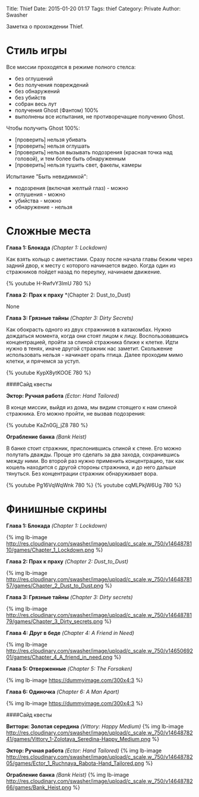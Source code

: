 Title: Thief
Date: 2015-01-20 01:17
Tags: thief
Category: Private
Author: Swasher

Заметка о прохождении Thief.

Стиль игры
================

Все миссии проходятся в режиме полного стелса:

- без оглушений
- без получения повреждений
- без обнаружений
- без убийств
- собран весь лут
- получения Ghost (Фантом) 100%
- выполнены все испытания, не противоречащие получению Ghost. 

Чтобы получить Ghost 100%:

- [проверить] нельзя убивать
- [проверить] нельзя оглушать
- [проверить] нельзя вызывать подозрения (красная точка над головой), и тем 
более быть обнаруженным
- [проверить] нельзя тушить свет, факелы, камеры 

Испытание "Быть невидимкой":

- подозрения (включая желтый глаз) - можно
- оглушения - можно
- убийства - можно
- обнаружение - нельзя


Сложные места
=============

**Глава 1: Блокада** *(Chapter 1: Lockdown)*

Как взять кольцо с аметистами. Сразу после начала главы бежим через задний 
двор, к месту с которого начинается видео. Когда один из стражников пойдет 
назад по переулку, начинаем движение.

{% youtube H-RwfvY3lmU 780 %}


**Глава 2: Прах к праху** *(Chapter 2: Dust_to_Dust)

None

**Глава 3: Грязные тайны** *(Chapter 3: Dirty Secrets)*

Как обокрасть одного из двух стражников в катакомбах. Нужно дождаться 
момента, когда они стоят лицом к лицу. Воспользовавшись концентрацией, 
пройти за спиной стражника ближе к клетке. Идти нужно в тенях, иначе другой 
стражник нас заметит. Скольжение использовать нельзя - начинает орать 
птица. Далее проходим мимо клетки, и прячемся за уступ.
 
{% youtube KypX8ytKOOE 780 %} 


####Сайд квесты

**Эктор: Ручная работа** *(Ector: Hand Tailored)*

В конце миссии, выйдя из дома, мы видим стоящего к нам спиной стражника. Его
можно пройти, не вызвав подозрения:
 
{% youtube KaZn0Gj_jZ8 780 %} 

**Ограбление банка** *(Bank Heist)*

В банке стоит стражник, прислонившись спиной к стене. Его можно полутать 
дважды. Проще это сделать за два захода, сохранившись между ними. Во второй 
раз нужно применить концентрацию, так как кошель находится с другой стороны 
стражника, и до него дальше тянуться. Без концентрации стражник обнаруживает
 вора. 

{% youtube Pg16VqWqWnk 780 %} 
{% youtube cqMLPkjW6Ug 780 %} 

Финишные скрины
===================

**Глава 1: Блокада** *(Chapter 1: Lockdown)*

{% img lb-image http://res.cloudinary.com/swasher/image/upload/c_scale,w_750/v1464878110/games/Chapter_1_Lockdown.png %}

**Глава 2: Прах к праху** *(Chapter 2: Dust_to_Dust)*

{% img lb-image http://res.cloudinary.com/swasher/image/upload/c_scale,w_750/v1464878157/games/Chapter_2_Dust_to_Dust.png %}

**Глава 3: Грязные тайны** *(Chapter 3: Dirty secrets)*

{% img lb-image http://res.cloudinary.com/swasher/image/upload/c_scale,w_750/v1464878179/games/Chapter_3_Dirty_secrets.png %}

**Глава 4: Друг в беде** *(Chapter 4: A Friend in Need)*

{% img lb-image http://res.cloudinary.com/swasher/image/upload/c_scale,w_750/v1465069201/games/Chapter_4_A_friend_in_need.png %}

**Глава 5: Отверженные** *(Chapter 5: The Forsaken)*

{% img lb-image https://dummyimage.com/300x4:3 %}

**Глава 6: Одиночка** *(Chapter 6: A Man Apart)*

{% img lb-image https://dummyimage.com/300x4:3 %}

####Сайд квесты

**Виттори: Золотая середина** *(Vittory: Happy Medium)*
{% img lb-image http://res.cloudinary.com/swasher/image/upload/c_scale,w_750/v1464878241/games/Vittory_1-Zolotaya_Seredina-Happy_Medium.png %}

**Эктор: Ручная работа** *(Ector: Hand Tailored)*
{% img lb-image http://res.cloudinary.com/swasher/image/upload/c_scale,w_750/v1464878205/games/Ector_1_Ruchnaya_Rabota-Hand_Tailored.png %}

**Ограбление банка** *(Bank Heist)*
{% img lb-image http://res.cloudinary.com/swasher/image/upload/c_scale,w_750/v1464878266/games/Bank_Heist.png %}

